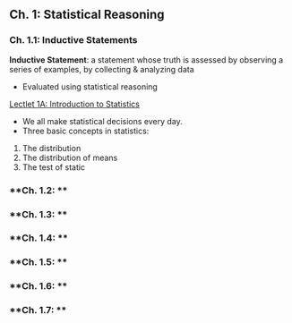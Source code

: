 ## **Ch. 1: Statistical Reasoning**
### **Ch. 1.1: Inductive Statements**
**Inductive Statement**: a statement whose truth is assessed by observing a series of examples, by collecting & analyzing data
- Evaluated using statistical reasoning

[Lectlet 1A: Introduction to Statistics](https://purdue.grtep.com/index.cfm/behaviorstats/page)
- We all make statistical decisions every day.
- Three basic concepts in statistics:
1. The distribution
2. The distribution of means
3. The test of static
### **Ch. 1.2: **
### **Ch. 1.3: **
### **Ch. 1.4: **
### **Ch. 1.5: **
### **Ch. 1.6: **
### **Ch. 1.7: **